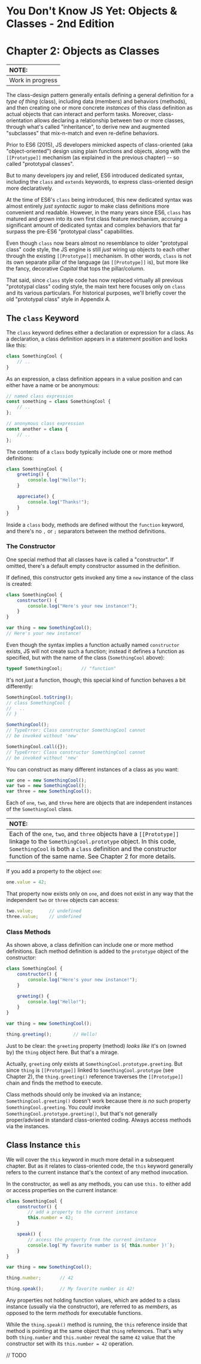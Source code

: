 # You Don't Know JS Yet: Objects & Classes - 2nd Edition
# Chapter 2: Objects as Classes

| NOTE: |
| :--- |
| Work in progress |

The class-design pattern generally entails defining a general definition for a *type of thing* (class), including data (members) and behaviors (methods), and then creating one or more concrete *instances* of this class definition as actual objects that can interact and perform tasks. Moreover, class-orientation allows declaring a relationship between two or more classes, through what's called "inheritance", to derive new and augmented "subclasses" that mix-n-match and even re-define behaviors.

Prior to ES6 (2015), JS developers mimicked aspects of class-oriented (aka "object-oriented") design using plain functions and objects, along with the `[[Prototype]]` mechanism (as explained in the previous chapter) -- so called "prototypal classes".

But to many developers joy and relief, ES6 introduced dedicated syntax, including the `class` and `extends` keywords, to express class-oriented design more declaratively.

At the time of ES6's `class` being introduced, this new dedicated syntax was almost entirely *just syntactic sugar* to make class definitions more convenient and readable. However, in the many years since ES6, `class` has matured and grown into its own first class feature mechanism, accruing a significant amount of dedicated syntax and complex behaviors that far surpass the pre-ES6 "prototypal class" capabilities.

Even though `class` now bears almost no resemblance to older "prototypal class" code style, the JS engine is still *just* wiring up objects to each other through the existing `[[Prototype]]` mechanism. In other words, `class` is not its own separate pillar of the language (as `[[Prototype]]` is), but more like the fancy, decorative *Capital* that tops the pillar/column.

That said, since `class` style code has now replaced virtually all previous "prototypal class" coding style, the main text here focuses only on `class` and its various particulars. For historical purposes, we'll briefly cover the old "prototypal class" style in Appendix A.

## The `class` Keyword

The `class` keyword defines either a declaration or expression for a class. As a declaration, a class definition appears in a statement position and looks like this:

```js
class SomethingCool {
    // ..
}
```

As an expression, a class definition appears in a value position and can either have a name or be anonymous:

```js
// named class expression
const something = class SomethingCool {
    // ..
};

// anonymous class expression
const another = class {
    // ..
};
```

The contents of a `class` body typically include one or more method definitions:

```js
class SomethingCool {
    greeting() {
        console.log("Hello!");
    }

    appreciate() {
        console.log("Thanks!");
    }
}
```

Inside a `class` body, methods are defined without the `function` keyword, and there's no `,` or `;` separators between the method definitions.

### The Constructor

One special method that all classes have is called a "constructor". If omitted, there's a default empty constructor assumed in the definition.

If defined, this constructor gets invoked any time a `new` instance of the class is created:

```js
class SomethingCool {
    constructor() {
        console.log("Here's your new instance!");
    }
}

var thing = new SomethingCool();
// Here's your new instance!
```

Even though the syntax implies a function actually named `constructor` exists, JS will not create such a function; instead it defines a function as specified, but with the name of the class (`SomethingCool` above):

```js
typeof SomethingCool;       // "function"
```

It's not *just* a function, though; this special kind of function behaves a bit differently:

```js
SomethingCool.toString();
// class SomethingCool {
//   ..
// }

SomethingCool();
// TypeError: Class constructor SomethingCool cannot
// be invoked without 'new'

SomethingCool.call({});
// TypeError: Class constructor SomethingCool cannot
// be invoked without 'new'
```

You can construct as many different instances of a class as you want:

```js
var one = new SomethingCool();
var two = new SomethingCool();
var three = new SomethingCool();
```

Each of `one`, `two`, and `three` here are objects that are independent instances of the `SomethingCool` class.

| NOTE: |
| :--- |
| Each of the `one`, `two`, and `three` objects have a `[[Prototype]]` linkage to the `SomethingCool.prototype` object. In this code, `SomethingCool` is both a `class` definition and the constructor function of the same name. See Chapter 2 for more details. |

If you add a property to the object `one`:

```js
one.value = 42;
```

That property now exists only on `one`, and does not exist in any way that the independent `two` or `three` objects can access:

```js
two.value;      // undefined
three.value;    // undefined
```

### Class Methods

As shown above, a class definition can include one or more method definitions. Each method definition is added to the `prototype` object of the constructor:

```js
class SomethingCool {
    constructor() {
        console.log("Here's your new instance!");
    }

    greeting() {
        console.log("Hello!");
    }
}

var thing = new SomethingCool();

thing.greeting();        // Hello!
```

Just to be clear: the `greeting` property (method) *looks like* it's on (owned by) the `thing` object here. But that's a mirage.

Actually, `greeting` only exists at `SomethingCool.prototype.greeting`. But since `thing` is `[[Prototype]]` linked to `SomethingCool.prototype` (see Chapter 2), the `thing.greeting()` reference traverses the `[[Prototype]]` chain and finds the method to execute.

Class methods should only be invoked via an instance; `SomethingCool.greeting()` doesn't work because there *is no* such property `SomethingCool.greeting`. You *could* invoke `SomethingCool.prototype.greeting()`, but that's not generally proper/advised in standard class-oriented coding. Always access methods via the instances.

## Class Instance `this`

We will cover the `this` keyword in much more detail in a subsequent chapter. But as it relates to class-oriented code, the `this` keyword generally refers to the current instance that's the context of any method invocation.

In the constructor, as well as any methods, you can use `this.` to either add or access properties on the current instance:

```js
class SomethingCool {
    constructor() {
        // add a property to the current instance
        this.number = 42;
    }

    speak() {
        // access the property from the current instance
        console.log(`My favorite number is ${ this.number }!`);
    }
}

var thing = new SomethingCool();

thing.number;       // 42

thing.speak();      // My favorite number is 42!
```

Any properties not holding function values, which are added to a class instance (usually via the constructor), are referred to as *members*, as opposed to the term *methods* for executable functions.

While the `thing.speak()` method is running, the `this` reference inside that method is pointing at the same object that `thing` references. That's why both `thing.number` and `this.number` reveal the same `42` value that the constructor set with its `this.number = 42` operation.

// TODO
